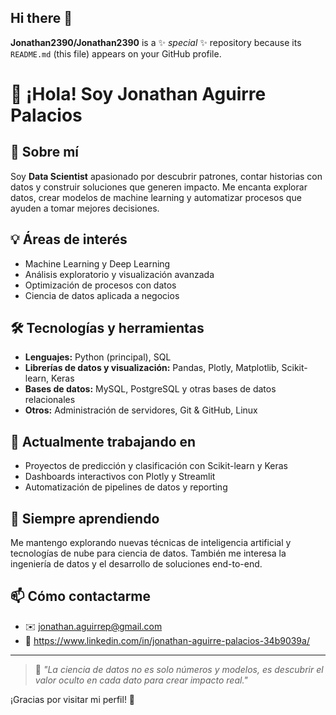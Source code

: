 ## Hi there 👋


**Jonathan2390/Jonathan2390** is a ✨ _special_ ✨ repository because its `README.md` (this file) appears on your GitHub profile.

# 👋 ¡Hola! Soy Jonathan Aguirre Palacios

## 🚀 Sobre mí
Soy **Data Scientist** apasionado por descubrir patrones, contar historias con datos y construir soluciones que generen impacto. Me encanta explorar datos, crear modelos de machine learning y automatizar procesos que ayuden a tomar mejores decisiones.

## 💡 Áreas de interés
- Machine Learning y Deep Learning
- Análisis exploratorio y visualización avanzada
- Optimización de procesos con datos
- Ciencia de datos aplicada a negocios

## 🛠️ Tecnologías y herramientas
- **Lenguajes:** Python (principal), SQL
- **Librerías de datos y visualización:** Pandas, Plotly, Matplotlib, Scikit-learn, Keras
- **Bases de datos:** MySQL, PostgreSQL y otras bases de datos relacionales
- **Otros:** Administración de servidores, Git & GitHub, Linux

## 💼 Actualmente trabajando en
- Proyectos de predicción y clasificación con Scikit-learn y Keras
- Dashboards interactivos con Plotly y Streamlit
- Automatización de pipelines de datos y reporting

## 🌱 Siempre aprendiendo
Me mantengo explorando nuevas técnicas de inteligencia artificial y tecnologías de nube para ciencia de datos. También me interesa la ingeniería de datos y el desarrollo de soluciones end-to-end.

## 📫 Cómo contactarme
- ✉️ jonathan.aguirrep@gmail.com
- 💼  https://www.linkedin.com/in/jonathan-aguirre-palacios-34b9039a/ 

---

> 💬 *"La ciencia de datos no es solo números y modelos, es descubrir el valor oculto en cada dato para crear impacto real."*

¡Gracias por visitar mi perfil! 🚀
